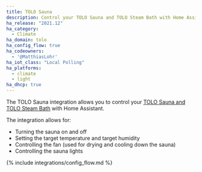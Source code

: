 ```yaml
---
title: TOLO Sauna
description: Control your TOLO Sauna and TOLO Steam Bath with Home Assistant.
ha_release: "2021.12"
ha_category:
  - Climate
ha_domain: tolo
ha_config_flow: true
ha_codeowners:
  - '@MatthiasLohr'
ha_iot_class: "Local Polling"
ha_platforms:
  - climate
  - light
ha_dhcp: true
---
```


The TOLO Sauna integration allows you to control your [TOLO Sauna and TOLO Steam Bath](https://www.tolosauna.com/) with Home Assistant.

The integration allows for:

- Turning the sauna on and off
- Setting the target temperature and target humidity
- Controlling the fan (used for drying and cooling down the sauna)
- Controlling the sauna lights

{% include integrations/config_flow.md %}
